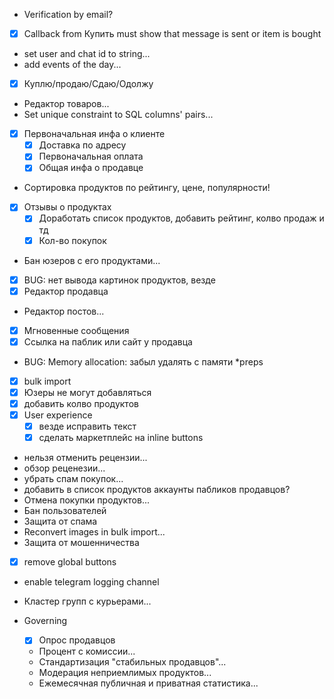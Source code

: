 - Verification by email?
- [x] Callback from Купить must show that message is sent or item is bought
- set user and chat id to string...
- add events of the day...
- [x] Куплю/продаю/Сдаю/Одолжу
- Редактор товаров...
- Set unique constraint to SQL columns' pairs...

- [x] Первоначальная инфа о клиенте
    - [x] Доставка по адресу
    - [x] Первоначальная оплата
    - [x] Общая инфа о продавце

- Сортировка продуктов по рейтингу, цене, популярности!
- [x] Отзывы о продуктах
    - [x] Доработать список продуктов, добавить рейтинг, колво продаж и тд
    - [x] Кол-во покупок
- Бан юзеров с его продуктами...
- [x] BUG: нет вывода картинок продуктов, везде
- [x] Редактор продавца
- Редактор постов...
- [x] Мгновенные сообщения
- [x] Ссылка на паблик или сайт у продавца
- BUG: Memory allocation: забыл удалять с памяти *preps
- [x] bulk import
- [x] Юзеры не могут добавляться
- [x] добавить колво продуктов
- [x] User experience
  - [x] везде исправить текст
  - [x] сделать маркетплейс на inline buttons
- нельзя отменить рецензии...
- обзор реценезии...
- убрать спам покупок...
- добавить в список продуктов аккаунты пабликов продавцов?
- Отмена покупки продуктов...
- Бан пользователей
- Защита от спама
- Reconvert images in bulk import...
- Защита от мошенничества

- [x] remove global buttons
- enable telegram logging channel

- Кластер групп с курьерами...

- Governing
    - [x] Опрос продавцов
    - Процент с комиссии...
    - Стандартизация "стабильных продавцов"...
    - Модерация неприемлимых продуктов...
    - Ежемесячная публичная и приватная статистика...